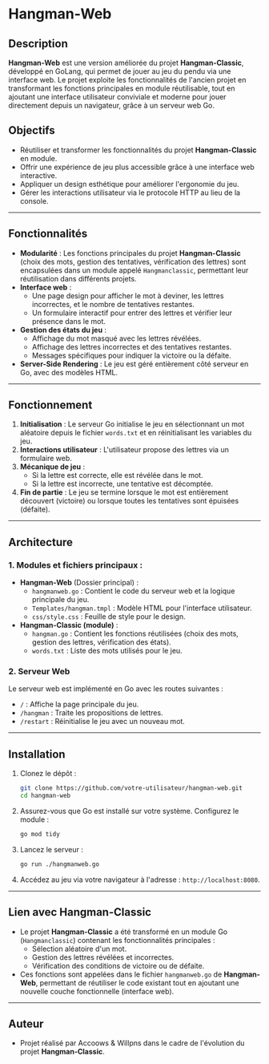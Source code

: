 
# Hangman-Web

## Description
**Hangman-Web** est une version améliorée du projet **Hangman-Classic**, développé en GoLang, qui permet de jouer au jeu du pendu via une interface web. Le projet exploite les fonctionnalités de l'ancien projet en transformant les fonctions principales en module réutilisable, tout en ajoutant une interface utilisateur conviviale et moderne pour jouer directement depuis un navigateur, grâce à un serveur web Go.

## Objectifs
- Réutiliser et transformer les fonctionnalités du projet **Hangman-Classic** en module.
- Offrir une expérience de jeu plus accessible grâce à une interface web interactive.
- Appliquer un design esthétique pour améliorer l'ergonomie du jeu.
- Gérer les interactions utilisateur via le protocole HTTP au lieu de la console.

---

## Fonctionnalités
- **Modularité** : Les fonctions principales du projet **Hangman-Classic** (choix des mots, gestion des tentatives, vérification des lettres) sont encapsulées dans un module appelé `Hangmanclassic`, permettant leur réutilisation dans différents projets.
- **Interface web** :
  - Une page design pour afficher le mot à deviner, les lettres incorrectes, et le nombre de tentatives restantes.
  - Un formulaire interactif pour entrer des lettres et vérifier leur présence dans le mot.
- **Gestion des états du jeu** :
  - Affichage du mot masqué avec les lettres révélées.
  - Affichage des lettres incorrectes et des tentatives restantes.
  - Messages spécifiques pour indiquer la victoire ou la défaite.
- **Server-Side Rendering** : Le jeu est géré entièrement côté serveur en Go, avec des modèles HTML.

---

## Fonctionnement
1. **Initialisation** : Le serveur Go initialise le jeu en sélectionnant un mot aléatoire depuis le fichier `words.txt` et en réinitialisant les variables du jeu.
2. **Interactions utilisateur** : L'utilisateur propose des lettres via un formulaire web.
3. **Mécanique de jeu** : 
   - Si la lettre est correcte, elle est révélée dans le mot.
   - Si la lettre est incorrecte, une tentative est décomptée.
4. **Fin de partie** : Le jeu se termine lorsque le mot est entièrement découvert (victoire) ou lorsque toutes les tentatives sont épuisées (défaite).

---

## Architecture
### 1. Modules et fichiers principaux :
- **Hangman-Web** (Dossier principal) :
  - `hangmanweb.go` : Contient le code du serveur web et la logique principale du jeu.
  - `Templates/hangman.tmpl` : Modèle HTML pour l'interface utilisateur.
  - `css/style.css` : Feuille de style pour le design.
- **Hangman-Classic (module)** :
  - `hangman.go` : Contient les fonctions réutilisées (choix des mots, gestion des lettres, vérification des états).
  - `words.txt` : Liste des mots utilisés pour le jeu.

### 2. Serveur Web
Le serveur web est implémenté en Go avec les routes suivantes :
- `/` : Affiche la page principale du jeu.
- `/hangman` : Traite les propositions de lettres.
- `/restart` : Réinitialise le jeu avec un nouveau mot.

---

## Installation
1. Clonez le dépôt :
   ```bash
   git clone https://github.com/votre-utilisateur/hangman-web.git
   cd hangman-web
   ```

2. Assurez-vous que Go est installé sur votre système. Configurez le module :
   ```bash
   go mod tidy
   ```

3. Lancez le serveur :
   ```bash
   go run ./hangmanweb.go
   ```

4. Accédez au jeu via votre navigateur à l'adresse : `http://localhost:8080`.

---

## Lien avec Hangman-Classic
- Le projet **Hangman-Classic** a été transformé en un module Go (`Hangmanclassic`) contenant les fonctionnalités principales :
  - Sélection aléatoire d'un mot.
  - Gestion des lettres révélées et incorrectes.
  - Vérification des conditions de victoire ou de défaite.
- Ces fonctions sont appelées dans le fichier `hangmanweb.go` de **Hangman-Web**, permettant de réutiliser le code existant tout en ajoutant une nouvelle couche fonctionnelle (interface web).

---

## Auteur
- Projet réalisé par Accoows & Willpns dans le cadre de l'évolution du projet **Hangman-Classic**.

